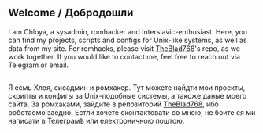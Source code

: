 ## Welcome / Добродошли
I am Chloya, a sysadmin, romhacker and Interslavic-enthusiast. Here, you can find my projects, scripts and configs for Unix-like systems, as well as data from my site. For romhacks, please visit [TheBlad768](https://github.com/TheBlad768)'s repo, as we work together. If you would like to contact me, feel free to reach out via Telegram or email.
##
Я есмь Хлоя, сисадмин и ромхакер. Тут можете найдти мои проекты, скрипты и конфигы за Unix-подобные системы, а такоже даные моего сайта. За ромхаками, зайдите в репозиторий [TheBlad768](https://github.com/TheBlad768), ибо роботаемо заедно. Естли хочете сконтактовати со мною, не боите ся ми написати в Телеграмѣ или електроничною поштою.
